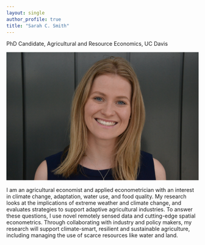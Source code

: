 ```yaml
---
layout: single
author_profile: true
title: "Sarah C. Smith"
---
```

PhD Candidate, Agricultural and Resource Economics, UC Davis

![Headshot](/assets/Headshot.jpg)

I am an agricultural economist and applied econometrician with an interest in climate change, adaptation, water use, and food quality.
My research looks at the implications of extreme weather and climate change, and evaluates strategies to support adaptive agricultural industries.
To answer these questions, I use novel remotely sensed data and cutting-edge spatial econometrics. 
Through collaborating with industry and policy makers, my research will support climate-smart, resilient and sustainable agriculture, including managing the use of scarce resources like water and land.
